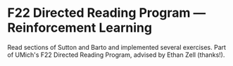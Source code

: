 # F22 Directed Reading Program — Reinforcement Learning

Read sections of Sutton and Barto and implemented several exercises. Part of UMich's F22 Directed Reading Program, advised by Ethan Zell (thanks!). 
